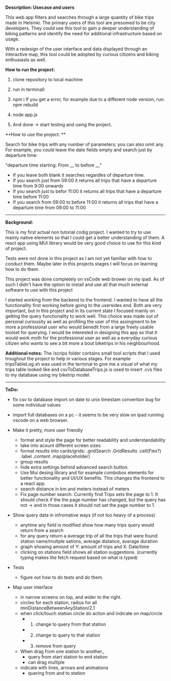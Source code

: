 
**Description: Usecase and users**

This web app filters and searches through a large quantity of bike trips made in Helsinki. The primary users of this tool are presumed to be city developers. They could use this tool to gain a deeper understanding of biking patterns and identify the need for additional infrastructure based on usage.

With a redesign of the user interface and data displayed through an interactive map, this tool could be adopted by curious citizens and biking enthusiasts as well.



**How to run the project:**

1. clone repository to local machine
2. run in terminall: 
3. npm i
If you get a error, for example due to a different node version, run: npm rebuild
4. node app.js

5. And done -> start testing and using the project. 




**How to use the project: **

Search for bike trips with any number of parameters; you can also omit any. For example, you could leave the date fields empty and search just by departure time:

"departure time starting: From __ to before __"
* If you leave both blank it searches regardles of departure time.
* If you search just from 09:00 it returns all trips that have a departure time from 9:00 onwards
* If you search just to befor 11:00 it returns all trips that have a departure time before 11:00
* If you search from 09:00 to before 11:00 it returns all trips that have a departure time from 09:00 to 11:00


---------------------------------


**Background:**

This is my first actual non tutorial codig project. I wanted to try to use mainly native elements so that I could get a better understanding of them. A react app using MUI library would be very good choice to use for this kind of project.

Tests were not done in this project as I am not yet familiar with how to conduct them. Maybe later in this projects stages I will focus on learning how to do them.

This project was done completely on vsCode web brower on my ipad. As of such I didn't have the option to install and use all that much external software to use with this project

I started working from the backend to the frontend. I wanted to have all the functionality first working before going to the usersides end. Both are very important, but in this project and in its current state I focused mainly on getting the query functionality to work well. This choice was made out of personal curiousity as well as profiling the user of this assingment to be more a professional user who would benedit from a large freely usable toolset for querying. I would be interested in designing this app so that it would work moth for the professional user as well as a everyday curious citizen who wants to see a bit more a bout biketrips in his neighbourhood.



**Additional notes:**
The /scrips folder contains small tool scripts that I used troughout the project to help in various stages. For example tripsTableLog.sh was used in the terminal to give me a visual of what my trips table looked like and csvToDatabaseTrips.js is used to insert .cvs files to my database using my biketrip model.


---------------------------------


**ToDo:**
- fix csv to database import on date to unix timestam convertion bug for some individual values
- import full databases on a pc - it seems to be very slow on ipad running vscode on a web browser.
- Make it pretty, more user friendly
    - format and style the page for better readability and understandability
    - take into acount different screen sizes
    - format results into cards/grids: .gridSearch .GridResults .cell(Flex?) .label .content .map(placeholder) 
    - group results
    - hide extra settings behind advanced search button.
    - Use Mui desing library and for example combobox elements for better functionality and UI/UX benefits. This changes the frontend to a react app.
    - search distance in km and meters instead of meters
    - Fix page number search. Currently find Trips sets the page to 1. It should check if the the page number has changed, but the query has not -> and in those cases it should not set the page number to 1.
    
- Show query data in infromative ways (if not too heavy of a process)
    - anytime any field is modified show how many trips query would return from a search
    - for any query return a average trip of all the trips that were found: station name/multple sations, average distance, average duration
    - graph showing amount of Y: amount of trips and X: Date/time
    - clicking on stations field shows all station suggestions. (currently typing makes the fetch request based on what is typed)
- Tests
    - figure out how to do tests and do them.
- Map user interface
    - in narrow screens on top, and wider to the right.
    - circles for each station, radius for all minDistanceBetweenAnyStation/2.1
    - when click/touch station circle do action and indicate on map/circle
        - 1. change to query from that station
        - 2. change to query to that station
        - 3. remove from query
    - When drag from one station to another_
        - query from start station to end station
        - can drag multiple
    - indicate with lines, arrows and animations
        - quering from and to station


